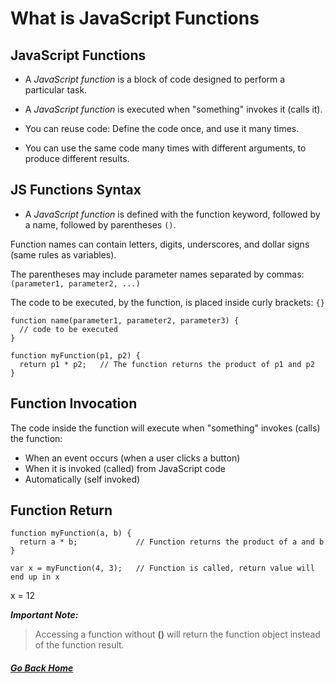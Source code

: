# What is JavaScript Functions



## JavaScript Functions

- A _JavaScript function_ is a block of code designed to perform a particular task.

- A _JavaScript function_ is executed when "something" invokes it (calls it).

- You can reuse code: Define the code once, and use it many times.

- You can use the same code many times with different arguments, to produce different results.



## JS Functions Syntax

- A _JavaScript function_ is defined with the function keyword, followed by a name, followed by parentheses `()`.

Function names can contain letters, digits, underscores, and dollar signs (same rules as variables).

The parentheses may include parameter names separated by commas:
`(parameter1, parameter2, ...)`

The code to be executed, by the function, is placed inside curly brackets: `{}`

```
function name(parameter1, parameter2, parameter3) {
  // code to be executed
}
```

```
function myFunction(p1, p2) {
  return p1 * p2;   // The function returns the product of p1 and p2
}
```

## Function Invocation
The code inside the function will execute when "something" invokes (calls) the function:

- When an event occurs (when a user clicks a button)
- When it is invoked (called) from JavaScript code
- Automatically (self invoked)

## Function Return
```
function myFunction(a, b) {
  return a * b;             // Function returns the product of a and b
}

var x = myFunction(4, 3);   // Function is called, return value will end up in x
```
x = 12

**_Important Note:_** 
> Accessing a function without **()** will return the function object instead of the function result.



##### [Go Back Home](README.md)